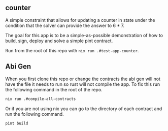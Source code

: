 ## counter

A simple constraint that allows for updating a counter in state under the
condition that the solver can provide the answer to 6 * 7.

The goal for this app is to be a simple-as-possible demonstration of how to
build, sign, deploy and solve a simple pint contract.

Run from the root of this repo with `nix run .#test-app-counter`.

## Abi Gen
When you first clone this repo or change the contracts the abi gen will not have the file it needs to run so rust will not compile the app. To fix this run the following command in the root of the repo.
```bash
nix run .#compile-all-contracts
```
Or if you are not using nix you can go to the directory of each contract and run the following command.
```bash
pint build
```
